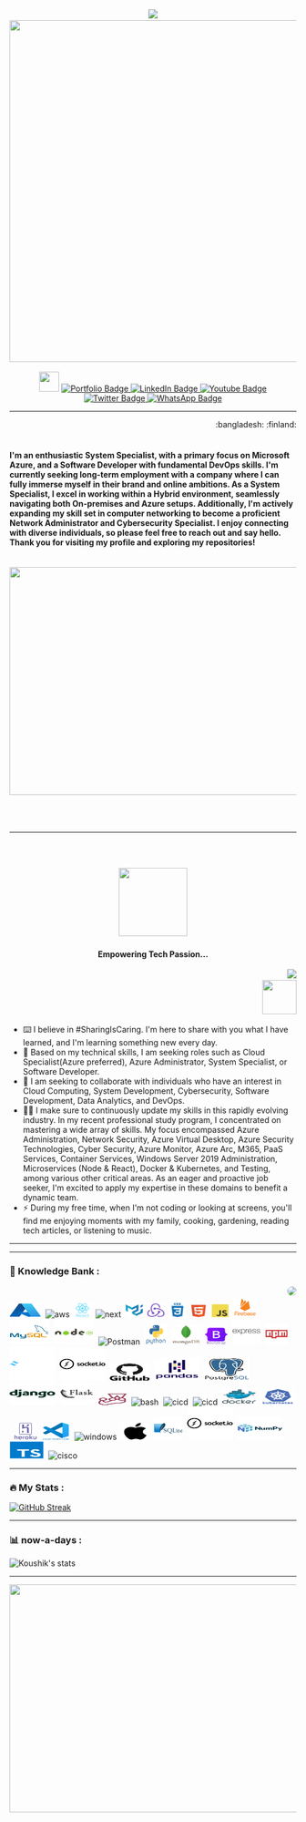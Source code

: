 <div align="center"><img src="https://github.com/koushik80/ticketing/assets/89943976/2240cbd1-cbf1-4056-9908-533c6b34543e" /></div>

<div id="header" align="center">
<img src="https://user-images.githubusercontent.com/74038190/221352989-518609ab-b4d1-459e-929f-a08cd2bd9b3c.gif" align="center" width="600" height="600"/>
</div>

<br>


<div id="badges" align="center">
  <img src="https://media.giphy.com/media/6xpBQeimnN5QKT29oQ/giphy.gif" width="35" height="35"/>
  
  <a href="https://portfolio-koushik.netlify.app/">
    <img src="https://img.shields.io/badge/Portfolio-teal?style=for-the-badge&logo=logoColor=white" alt="Portfolio Badge"/>
  </a>
  <a href="https://www.linkedin.com/">
    <img src="https://img.shields.io/badge/LinkedIn-blue?style=for-the-badge&logo=linkedin&logoColor=white" alt="LinkedIn Badge"/>
  </a>
  <a href="https://www.youtube.com/">
    <img src="https://img.shields.io/badge/YouTube-red?style=for-the-badge&logo=youtube&logoColor=white" alt="Youtube Badge"/>
  </a>
  <a href="https://twitter.com/BLIZZARD_FINBD">
    <img src="https://img.shields.io/badge/Twitter-blue?style=for-the-badge&logo=twitter&logoColor=white" alt="Twitter Badge"/>
  </a>
  <a href="https://web.whatsapp.com/">
    <img src="https://img.shields.io/badge/WhatsApp-lightgreen?style=for-the-badge&logo=whatsapp&logoColor=white" alt="WhatsApp Badge"/>
  </a>
</div>

---

<div align="right">:bangladesh: :finland:</div>
<br>

<h4 align="left">I'm an enthusiastic System Specialist, with a primary focus on Microsoft Azure, and a Software Developer with fundamental DevOps skills. I'm currently seeking long-term employment with a company where I can fully immerse myself in their brand and online ambitions. As a System Specialist, I excel in working within a Hybrid environment, seamlessly navigating both On-premises and Azure setups. Additionally, I'm actively expanding my skill set in computer networking to become a proficient Network Administrator and Cybersecurity Specialist. I enjoy connecting with diverse individuals, so please feel free to reach out and say hello. Thank you for visiting my profile and exploring my repositories!</h4>

<br>

<div id="header" align="center">
<img src="https://user-images.githubusercontent.com/74038190/212750672-2f3f2b50-c84f-4ed8-a60a-849ae69ff9df.gif" height="400" width="1000" />
</div>

<br><br>


---


<br><br>



<div id="header" align="right">
<div align="center">
<img src="https://media.giphy.com/media/l4S95aLS28TNZDlzbX/giphy.gif" width="120" height="120"/>
</div>
  <h4 align="center">Empowering Tech Passion...
</h4>
 <img src="https://media.giphy.com/media/dEVAzrWfqTRAOYPNrz/giphy.gif" width="180"/>
</div>

<div id="header" align="right">
 <img src="https://media.giphy.com/media/778doP94sNJjYitr5C/giphy.gif" width="60" height="60"/>
</div>

- :keyboard: I believe in #SharingIsCaring. I'm here to share with you what I have learned, and I'm learning something new every day.
- :briefcase: Based on my technical skills, I am seeking roles such as Cloud Specialist(Azure preferred), Azure Administrator, System Specialist, or Software Developer.
- :handshake: I am seeking to collaborate with individuals who have an interest in Cloud Computing, System Development, Cybersecurity, Software Development, Data Analytics, and DevOps.
- :technologist: I make sure to continuously update my skills in this rapidly evolving industry. In my recent professional study program, I concentrated on mastering a wide array of skills. My focus encompassed Azure Administration, Network Security, Azure Virtual Desktop, Azure Security Technologies, Cyber Security, Azure Monitor, Azure Arc, M365, PaaS Services, Container Services, Windows Server 2019 Administration, Microservices (Node & React), Docker & Kubernetes, and Testing, among various other critical areas. As an eager and proactive job seeker, I'm excited to apply my expertise in these domains to benefit a dynamic team.
- :zap: During my free time, when I'm not coding or looking at screens, you'll find me enjoying moments with my family, cooking, gardening, reading tech articles, or listening to music.


---

---

### :battery: Knowledge Bank :

<div id="header" align="right">
 <img src="https://media.giphy.com/media/xT9IgzoKnwFNmISR8I/giphy.gif" width="100" height="auto" style="border-radius:50%"/>
</div>


<div display="grid" grid-auto-flow="dense" align="left" justify-content="center" grid-gap="3px" object-fit="cover" height="100%">
   <img src="https://github.com/devicons/devicon/blob/master/icons/azure/azure-original.svg" title="azure" alt="azure" width="55" height="25" display="block"/>&nbsp;
   <img src="https://user-images.githubusercontent.com/25181517/183896132-54262f2e-6d98-41e3-8888-e40ab5a17326.png" title="aws" alt="aws" width="55" height="25" display="block"/>&nbsp;
  <img src="https://github.com/devicons/devicon/blob/master/icons/react/react-original-wordmark.svg" title="React" alt="React" width="30" height="25" display="block"/>&nbsp;
   <img src="https://github.com/marwin1991/profile-technology-icons/assets/136815194/5f8c622c-c217-4649-b0a9-7e0ee24bd704" title="next" alt="next" width="30" height="25" display="block"/>&nbsp;
  <img src="https://github.com/devicons/devicon/blob/master/icons/materialui/materialui-original.svg" title="Material UI" alt="Material UI" width="30" height="25" display="block"/>&nbsp;
  <img src="https://github.com/devicons/devicon/blob/master/icons/redux/redux-original.svg" title="Redux" alt="Redux " width="30" height="25" display="block"/>&nbsp;
  <img src="https://github.com/devicons/devicon/blob/master/icons/css3/css3-plain-wordmark.svg"  title="CSS3" alt="CSS" width="30" height="25" display="block"/>&nbsp;
  <img src="https://github.com/devicons/devicon/blob/master/icons/html5/html5-original.svg" title="HTML5" alt="HTML" width="30" height="22" display="block"/>&nbsp;
  <img src="https://github.com/devicons/devicon/blob/master/icons/javascript/javascript-original.svg" title="JavaScript" alt="JavaScript" width="30" height="23" display="block"/>&nbsp;
  <img src="https://github.com/devicons/devicon/blob/master/icons/firebase/firebase-plain-wordmark.svg" title="Firebase" alt="Firebase" width="40" height="35" display="block"/>&nbsp;
  <img src="https://github.com/devicons/devicon/blob/master/icons/mysql/mysql-original-wordmark.svg" title="MySQL"  alt="MySQL" width="70" height="45" display="block"/>&nbsp;
  <img src="https://github.com/devicons/devicon/blob/master/icons/nodejs/nodejs-original-wordmark.svg" title="NodeJS" alt="NodeJS" width="70" height="45" display="block"/>&nbsp;
  <img src="https://user-images.githubusercontent.com/25181517/192109061-e138ca71-337c-4019-8d42-4792fdaa7128.png" title="Postman" alt="Postman" width="30" height="25" display="block"/>&nbsp;
  <img src="https://github.com/devicons/devicon/blob/master/icons/python/python-original-wordmark.svg" title="Python" alt="Python" width="40" height="35" display="block"/>&nbsp;
   <img src="https://github.com/devicons/devicon/blob/master/icons/mongodb/mongodb-original-wordmark.svg" title="mongoDB" alt="mongoDB" width="50" height="35" display="block"/>&nbsp;
  <img src="https://github.com/devicons/devicon/blob/master/icons/bootstrap/bootstrap-original-wordmark.svg" title="Bootstrap" alt="Bootstrap" width="40" height="30" display="block"/>&nbsp;
  <img src="https://github.com/devicons/devicon/blob/master/icons/express/express-original-wordmark.svg" title="express" alt="express" width="50" height="45" display="block"/>&nbsp;
  <img src="https://github.com/devicons/devicon/blob/master/icons/npm/npm-original-wordmark.svg" title="npm" alt="npm" width="40" height="37" display="block"/>&nbsp;
  <img src="https://github.com/devicons/devicon/blob/master/icons/tailwindcss/tailwindcss-original-wordmark.svg" title="tailwindcss" alt="tailwindcss" width="80" height="60" display="block"/>&nbsp;
  <img src="https://github.com/devicons/devicon/blob/master/icons/socketio/socketio-original-wordmark.svg" title="socketio" alt="socketio" width="80" height="58" display="block"/>&nbsp;
  <img src="https://github.com/devicons/devicon/blob/master/icons/github/github-original-wordmark.svg" title="github" alt="github" width="70" height="30" display="block"/>&nbsp;
  <img src="https://github.com/devicons/devicon/blob/master/icons/pandas/pandas-original-wordmark.svg" title="pandas" alt="pandas" width="80" height="40" display="block"/>&nbsp;
  <img src="https://github.com/devicons/devicon/blob/master/icons/postgresql/postgresql-original-wordmark.svg" title="postgresql" alt="postgresql" width="80" height="40" display="block"/>&nbsp;
  <img src="https://github.com/devicons/devicon/blob/master/icons/django/django-plain-wordmark.svg" title="django" alt="django" width="80" height="40" display="block"/>&nbsp;
  <img src="https://github.com/devicons/devicon/blob/master/icons/flask/flask-original-wordmark.svg" title="flask" alt="flask" width="60" height="40" display="block"/>&nbsp;
  <img src="https://github.com/devicons/devicon/blob/master/icons/jest/jest-plain.svg" title="jest" alt="jest" width="50" height="20" display="block"/>&nbsp;
  <img src="https://user-images.githubusercontent.com/25181517/192158606-7c2ef6bd-6e04-47cf-b5bc-da2797cb5bda.png" title="bash" alt="bash" width="35" height="20" display="block"/>&nbsp;
  <img src="https://user-images.githubusercontent.com/25181517/183868728-b2e11072-00a5-47e2-8a4e-4ebbb2b8c554.png" title="cicd" alt="cicd" width="40" height="25" display="block"/>&nbsp;
  <img src="https://user-images.githubusercontent.com/25181517/183345125-9a7cd2e6-6ad6-436f-8490-44c903bef84c.png" title="cicd" alt="cicd" width="36" height="25" display="block"/>&nbsp;
  <img src="https://github.com/devicons/devicon/blob/master/icons/docker/docker-original-wordmark.svg" title="docker" alt="docker" width="60" height="30" display="block"/>&nbsp;
  <img src="https://github.com/devicons/devicon/blob/master/icons/kubernetes/kubernetes-plain-wordmark.svg" title="kubernetes" alt="kubernetes" width="60" height="30" display="block"/>&nbsp;
  <img src="https://github.com/devicons/devicon/blob/master/icons/heroku/heroku-original-wordmark.svg" title="heroku" alt="heroku" width="40" height="30" display="block"/>&nbsp;
  <img src="https://github.com/devicons/devicon/blob/master/icons/vscode/vscode-original-wordmark.svg" title="vscode" alt="vscode" width="50" height="30" display="block"/>&nbsp;
  <img src="https://user-images.githubusercontent.com/25181517/186884150-05e9ff6d-340e-4802-9533-2c3f02363ee3.png" title="windows" alt="windows" width="42" height="25" display="block"/>&nbsp;
  <img src="https://github.com/devicons/devicon/blob/master/icons/apple/apple-original.svg" title="apple" alt="apple" width="50" height="30" display="block"/>&nbsp;
  <img src="https://github.com/devicons/devicon/blob/master/icons/sqlite/sqlite-original-wordmark.svg" title="SQLite" alt="SQLite" width="50" height="40" display="block"/>&nbsp;
  <img src="https://github.com/devicons/devicon/blob/master/icons/socketio/socketio-original-wordmark.svg" title="socketio" alt="socketio" width="80" height="58" display="block"/>&nbsp;
  <img src="https://github.com/devicons/devicon/blob/master/icons/numpy/numpy-original-wordmark.svg" title="numpy" alt="numpy" width="80" height="40" display="block"/>&nbsp;
  <img src="https://github.com/devicons/devicon/blob/master/icons/typescript/typescript-original.svg" title="typescript" alt="typescript" width="60" height="30" display="block"/>&nbsp;
  <img src="https://github.com/bwks/vendor-icons-svg/blob/master/cisco-colour.svg" title="cisco" alt="cisco" width="40" height="20" display="block"/>&nbsp;
  
 </div>
  
---

### :fire: My Stats :

[![GitHub Streak](http://github-readme-streak-stats.herokuapp.com?user=koushik80&theme=github-dark-blue&date_format=M%20j%5B%2C%20Y%5D)](https://git.io/streak-stats)

---

### :bar_chart: now-a-days :

![Koushik's stats](https://github-readme-stats.vercel.app/api?username=koushik80&count_private=true&show_icons=true&theme=tokyonight)

---

<div id="header" align="center">
 <img src="https://user-images.githubusercontent.com/74038190/241765440-80728820-e06b-4f96-9c9e-9df46f0cc0a5.gif" height="400" width="1000" />
</div>


<!--
**koushik80/koushik80** is a ✨ _special_ ✨ repository because its `README.md` (this file) appears on your GitHub profile.

Here are some ideas to get you started:

- 🔭 I’m currently working on ...
- 🌱 I’m currently learning ...
- 👯 I’m looking to collaborate on ...
- 🤔 I’m looking for help with ...
- 💬 Ask me about ...
- 📫 How to reach me: ...
- 😄 Pronouns: ...
- ⚡ Fun fact: ...
-->
